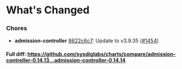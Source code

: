 # What's Changed

### Chores
- **admission-controller** [8622c6c7](https://github.com/sysdiglabs/charts/commit/8622c6c7e1acc055ee7e8015c5204848f741f100): Update to v3.9.35 ([#1454](https://github.com/sysdiglabs/charts/issues/1454))
#### Full diff: https://github.com/sysdiglabs/charts/compare/admission-controller-0.14.13...admission-controller-0.14.14
